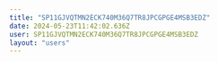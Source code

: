 ```yaml
---
title: "SP11GJVQTMN2ECK740M36Q7TR8JPCGPGE4MSB3EDZ"
date: 2024-05-23T11:42:02.636Z
user: SP11GJVQTMN2ECK740M36Q7TR8JPCGPGE4MSB3EDZ
layout: "users"
---
```

    